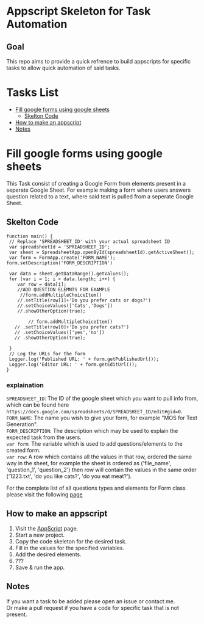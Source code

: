 # Appscript Skeleton for Task Automation

## Goal
This repo aims to provide a quick refrence to build appscripts for specific tasks to allow quick automation of said tasks.

# Tasks List
 - [Fill google forms using google sheets](#fill-google-forms-using-google-sheets)
     - [Skelton Code](#skelton-code)
 - [How to make an appscript](#how-to-make-an-appscript)
 - [Notes](#notes)

# Fill google forms using google sheets
This Task consist of creating a Google Form from elements present in a seperate Google Sheet. For example making a form where users answers question related to a text, where said text is pulled
from a seperate Google Sheet.

## Skelton Code
```
function main() {
 // Replace 'SPREADSHEET_ID' with your actual spreadsheet ID
 var spreadsheetId = 'SPREADSHEET_ID';
 var sheet = SpreadsheetApp.openById(spreadsheetId).getActiveSheet();
 var form = FormApp.create('FORM_NAME');
form.setDescription('FORM_DESCRIPTION')

 var data = sheet.getDataRange().getValues();
 for (var i = 1; i < data.length; i++) {
    var row = data[i];
    //ADD QUESTION ELEMNTS FOR EXAMPLE
     //form.addMultipleChoiceItem()
    //.setTitle(row[1]+'Do you prefer cats or dogs?')
    //.setChoiceValues(['Cats','Dogs'])
    //.showOtherOption(true);

        // form.addMultipleChoiceItem()
   // .setTitle(row[0]+'Do you prefer cats?')
   // .setChoiceValues(['yes','no'])
   // .showOtherOption(true);

 }
 // Log the URLs for the form
 Logger.log('Published URL: ' + form.getPublishedUrl());
 Logger.log('Editor URL: ' + form.getEditUrl());
}
```
### explaination
`SPREADSHEET_ID`: The ID of the google sheet which you want to pull info from, which can be found here `https://docs.google.com/spreadsheets/d/SPREADSHEET_ID/edit#gid=0`.  
`FORM_NAME`: The name you wish to give your form, for example "MOS for Text Generation".  
`FORM_DESCRIPTION`: The description which may be used to explain the expected task from the users.  
`var form`: The variable which is used to add questions/elements to the created form.  
`var row`: A row which contains all the values in that row, ordered the same way in the sheet, for example the sheet is ordered as ('file_name', 'question_1', 'question_2') then row will contain the values in the same order ('1223.txt', 'do you like cats?', 'do you eat meat?').  

For the complete list of all questions types and elements for Form class please visit the following [page](https://developers.google.com/apps-script/reference/forms/form)   

## How to make an appscript
1. Visit the [AppScript](https://www.google.com/script/start/) page.
2. Start a new project.
3. Copy the code skeleton for the desired task.
4. Fill in the values for the specified variables.
5. Add the desired elements.
6. ???
7. Save & run the app. 

## Notes
If you want a task to be added please open an issue or contact me.  
Or make a pull request if you have a code for specific task that is not present.
